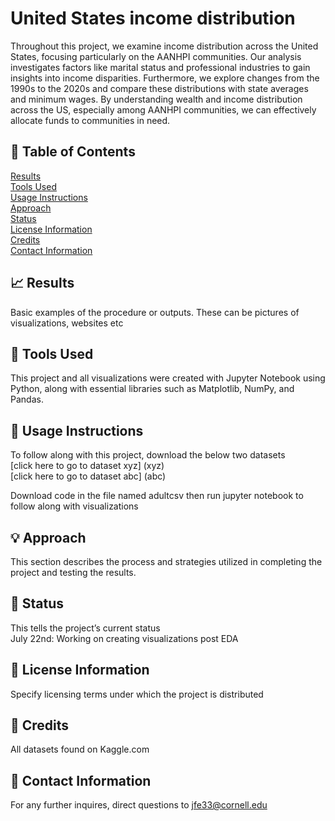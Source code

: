 # United States income distribution
Throughout this project, we examine income distribution across the United States, focusing particularly on the AANHPI communities. Our analysis investigates factors like marital status and professional industries to gain insights into income disparities. Furthermore, we explore changes from the 1990s to the 2020s and compare these distributions with state averages and minimum wages. By understanding wealth and income distribution across the US, especially among AANHPI communities, we can effectively allocate funds to communities in need.

## :book: Table of Contents
[Results](#results) <br>
[Tools Used](#tools-used) <br>
[Usage Instructions](#usage-instructions) <br>
[Approach](#approach) <br>
[Status](#status) <br>
[License Information](#license-information) <br>
[Credits](#credits) <br>
[Contact Information](#Contact-Information) <br>

## :chart_with_upwards_trend: Results
Basic examples of the procedure or outputs. These can be pictures of visualizations, websites etc

## :wrench: Tools Used
This project and all visualizations were created with Jupyter Notebook using Python, along with essential libraries such as Matplotlib, NumPy, and Pandas.

## :floppy_disk: Usage Instructions
To follow along with this project, download the below two datasets <br>
	[click here to go to dataset xyz] (xyz) <br>
	[click here to go to dataset abc]  (abc)

Download code in the file named adultcsv then run jupyter notebook to follow along with visualizations

## :bulb: Approach
This section describes the process and strategies utilized in completing the project and testing the results.

## :bookmark: Status
This tells the project’s current status <br>
July 22nd: Working on creating visualizations post EDA 

## :open_file_folder: License Information
Specify licensing terms under which the project is distributed

## :scroll: Credits
All datasets found on Kaggle.com

## :email: Contact Information
For any further inquires, direct questions to jfe33@cornell.edu






